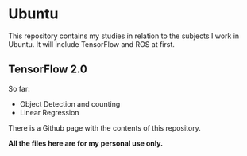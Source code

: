 # Ubuntu

This repository contains my studies in relation to the subjects I work in Ubuntu. 
It will include TensorFlow and ROS at first.

## TensorFlow 2.0

So far:

- Object Detection and counting
- Linear Regression


There is a Github page with the contents of this repository.

**All the files here are for my personal use only.**


